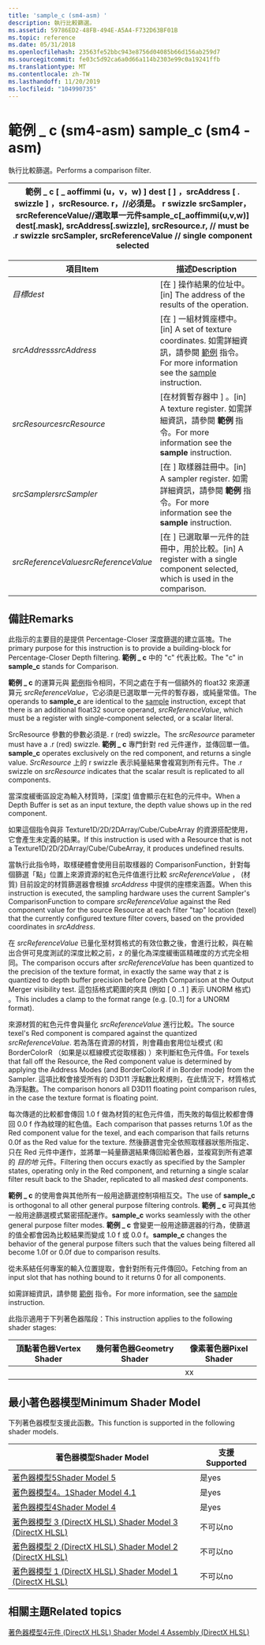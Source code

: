 ```yaml
---
title: 'sample_c (sm4-asm) '
description: 執行比較篩選。
ms.assetid: 59786ED2-48FB-494E-A5A4-F732D63BF01B
ms.topic: reference
ms.date: 05/31/2018
ms.openlocfilehash: 23563fe52bbc943e8756d04085b66d156ab259d7
ms.sourcegitcommit: fe03c5d92ca6a0d66a114b2303e99c0a19241ffb
ms.translationtype: MT
ms.contentlocale: zh-TW
ms.lasthandoff: 11/20/2019
ms.locfileid: "104990735"
---
```

# <a name="sample_c-sm4---asm"></a><span data-ttu-id="b97b4-103">範例 \_ c (sm4-asm) </span><span class="sxs-lookup"><span data-stu-id="b97b4-103">sample\_c (sm4 - asm)</span></span>

<span data-ttu-id="b97b4-104">執行比較篩選。</span><span class="sxs-lookup"><span data-stu-id="b97b4-104">Performs a comparison filter.</span></span>



| <span data-ttu-id="b97b4-105">範例 \_ c \[ \_ aoffimmi (u，v，w) \] dest \[ \] ，srcAddress \[ . swizzle \] ，srcResource. r，//必須是。 r swizzle srcSampler，srcReferenceValue//選取單一元件</span><span class="sxs-lookup"><span data-stu-id="b97b4-105">sample\_c\[\_aoffimmi(u,v,w)\] dest\[.mask\], srcAddress\[.swizzle\], srcResource.r, // must be .r swizzle srcSampler, srcReferenceValue // single component selected</span></span> |
|-----------------------------------------------------------------------------------------------------------------------------------------------------------------------|



 



| <span data-ttu-id="b97b4-106">項目</span><span class="sxs-lookup"><span data-stu-id="b97b4-106">Item</span></span>                                                                                                                                       | <span data-ttu-id="b97b4-107">描述</span><span class="sxs-lookup"><span data-stu-id="b97b4-107">Description</span></span>                                                                                                                |
|--------------------------------------------------------------------------------------------------------------------------------------------|----------------------------------------------------------------------------------------------------------------------------|
| <span data-ttu-id="b97b4-108"><span id="dest"></span><span id="DEST"></span>*目標*</span><span class="sxs-lookup"><span data-stu-id="b97b4-108"><span id="dest"></span><span id="DEST"></span>*dest*</span></span><br/>                                                                            | <span data-ttu-id="b97b4-109">\[在 \] 操作結果的位址中。</span><span class="sxs-lookup"><span data-stu-id="b97b4-109">\[in\] The address of the results of the operation.</span></span><br/>                                                             |
| <span data-ttu-id="b97b4-110"><span id="srcAddress"></span><span id="srcaddress"></span><span id="SRCADDRESS"></span>*srcAddress*</span><span class="sxs-lookup"><span data-stu-id="b97b4-110"><span id="srcAddress"></span><span id="srcaddress"></span><span id="SRCADDRESS"></span>*srcAddress*</span></span><br/>                             | <span data-ttu-id="b97b4-111">\[在 \] 一組材質座標中。</span><span class="sxs-lookup"><span data-stu-id="b97b4-111">\[in\] A set of texture coordinates.</span></span> <span data-ttu-id="b97b4-112">如需詳細資訊，請參閱 [範例](sample--sm4---asm-.md) 指令。</span><span class="sxs-lookup"><span data-stu-id="b97b4-112">For more information see the [sample](sample--sm4---asm-.md) instruction.</span></span><br/> |
| <span data-ttu-id="b97b4-113"><span id="srcResource"></span><span id="srcresource"></span><span id="SRCRESOURCE"></span>*srcResource*</span><span class="sxs-lookup"><span data-stu-id="b97b4-113"><span id="srcResource"></span><span id="srcresource"></span><span id="SRCRESOURCE"></span>*srcResource*</span></span><br/>                         | <span data-ttu-id="b97b4-114">\[在材質暫存器中 \] 。</span><span class="sxs-lookup"><span data-stu-id="b97b4-114">\[in\] A texture register.</span></span> <span data-ttu-id="b97b4-115">如需詳細資訊，請參閱 **範例** 指令。</span><span class="sxs-lookup"><span data-stu-id="b97b4-115">For more information see the **sample** instruction.</span></span><br/>                                 |
| <span data-ttu-id="b97b4-116"><span id="srcSampler"></span><span id="srcsampler"></span><span id="SRCSAMPLER"></span>*srcSampler*</span><span class="sxs-lookup"><span data-stu-id="b97b4-116"><span id="srcSampler"></span><span id="srcsampler"></span><span id="SRCSAMPLER"></span>*srcSampler*</span></span><br/>                             | <span data-ttu-id="b97b4-117">\[在 \] 取樣器註冊中。</span><span class="sxs-lookup"><span data-stu-id="b97b4-117">\[in\] A sampler register.</span></span> <span data-ttu-id="b97b4-118">如需詳細資訊，請參閱 **範例** 指令。</span><span class="sxs-lookup"><span data-stu-id="b97b4-118">For more information see the **sample** instruction.</span></span><br/>                                 |
| <span data-ttu-id="b97b4-119"><span id="srcReferenceValue"></span><span id="srcreferencevalue"></span><span id="SRCREFERENCEVALUE"></span>*srcReferenceValue*</span><span class="sxs-lookup"><span data-stu-id="b97b4-119"><span id="srcReferenceValue"></span><span id="srcreferencevalue"></span><span id="SRCREFERENCEVALUE"></span>*srcReferenceValue*</span></span><br/> | <span data-ttu-id="b97b4-120">\[在 \] 已選取單一元件的註冊中，用於比較。</span><span class="sxs-lookup"><span data-stu-id="b97b4-120">\[in\] A register with a single component selected, which is used in the comparison.</span></span><br/>                            |



 

## <a name="remarks"></a><span data-ttu-id="b97b4-121">備註</span><span class="sxs-lookup"><span data-stu-id="b97b4-121">Remarks</span></span>

<span data-ttu-id="b97b4-122">此指示的主要目的是提供 Percentage-Closer 深度篩選的建立區塊。</span><span class="sxs-lookup"><span data-stu-id="b97b4-122">The primary purpose for this instruction is to provide a building-block for Percentage-Closer Depth filtering.</span></span> <span data-ttu-id="b97b4-123">**範例 \_ c** 中的 "c" 代表比較。</span><span class="sxs-lookup"><span data-stu-id="b97b4-123">The "c" in **sample\_c** stands for Comparison.</span></span>

<span data-ttu-id="b97b4-124">**範例 \_ c** 的運算元與 [範例](sample--sm4---asm-.md)指令相同，不同之處在于有一個額外的 float32 來源運算元 *srcReferenceValue*，它必須是已選取單一元件的暫存器，或純量常值。</span><span class="sxs-lookup"><span data-stu-id="b97b4-124">The operands to **sample\_c** are identical to the [sample](sample--sm4---asm-.md) instruction, except that there is an additional float32 source operand, *srcReferenceValue*, which must be a register with single-component selected, or a scalar literal.</span></span>

<span data-ttu-id="b97b4-125">SrcResource 參數的參數必須是. r (red) swizzle。</span><span class="sxs-lookup"><span data-stu-id="b97b4-125">The *srcResource* parameter must have a .r (red) swizzle.</span></span> <span data-ttu-id="b97b4-126">**範例 \_ c** 專門針對 red 元件運作，並傳回單一值。</span><span class="sxs-lookup"><span data-stu-id="b97b4-126">**sample\_c** operates exclusively on the red component, and returns a single value.</span></span> <span data-ttu-id="b97b4-127">*SrcResource* 上的 r swizzle 表示純量結果會複寫到所有元件。</span><span class="sxs-lookup"><span data-stu-id="b97b4-127">The .r swizzle on *srcResource* indicates that the scalar result is replicated to all components.</span></span>

<span data-ttu-id="b97b4-128">當深度緩衝區設定為輸入材質時，[深度] 值會顯示在紅色的元件中。</span><span class="sxs-lookup"><span data-stu-id="b97b4-128">When a Depth Buffer is set as an input texture, the depth value shows up in the red component.</span></span>

<span data-ttu-id="b97b4-129">如果這個指令與非 Texture1D/2D/2DArray/Cube/CubeArray 的資源搭配使用，它會產生未定義的結果。</span><span class="sxs-lookup"><span data-stu-id="b97b4-129">If this instruction is used with a Resource that is not a Texture1D/2D/2DArray/Cube/CubeArray, it produces undefined results.</span></span>

<span data-ttu-id="b97b4-130">當執行此指令時，取樣硬體會使用目前取樣器的 ComparisonFunction，針對每個篩選「點」位置上來源資源的紅色元件值進行比較 *srcReferenceValue* ， (材質) 目前設定的材質篩選器會根據 *srcAddress* 中提供的座標來涵蓋。</span><span class="sxs-lookup"><span data-stu-id="b97b4-130">When this instruction is executed, the sampling hardware uses the current Sampler's ComparisonFunction to compare *srcReferenceValue* against the Red component value for the source Resource at each filter "tap" location (texel) that the currently configured texture filter covers, based on the provided coordinates in *srcAddress*.</span></span>

<span data-ttu-id="b97b4-131">在 *srcReferenceValue* 已量化至材質格式的有效位數之後，會進行比較，與在輸出合併可見度測試的深度比較之前，z 的量化為深度緩衝區精確度的方式完全相同。</span><span class="sxs-lookup"><span data-stu-id="b97b4-131">The comparison occurs after *srcReferenceValue* has been quantized to the precision of the texture format, in exactly the same way that z is quantized to depth buffer precision before Depth Comparison at the Output Merger visibility test.</span></span> <span data-ttu-id="b97b4-132">這包括格式範圍的夾具 (例如 \[ 0 ..1 \] 表示 UNORM 格式) 。</span><span class="sxs-lookup"><span data-stu-id="b97b4-132">This includes a clamp to the format range (e.g. \[0..1\] for a UNORM format).</span></span>

<span data-ttu-id="b97b4-133">來源材質的紅色元件會與量化 *srcReferenceValue* 進行比較。</span><span class="sxs-lookup"><span data-stu-id="b97b4-133">The source texel's Red component is compared against the quantized *srcReferenceValue*.</span></span> <span data-ttu-id="b97b4-134">若為落在資源的材質，則會藉由套用位址模式 (和 BorderColorR （如果是以框線模式從取樣器) ）來判斷紅色元件值。</span><span class="sxs-lookup"><span data-stu-id="b97b4-134">For texels that fall off the Resource, the Red component value is determined by applying the Address Modes (and BorderColorR if in Border mode) from the Sampler.</span></span> <span data-ttu-id="b97b4-135">這項比較會接受所有的 D3D11 浮點數比較規則，在此情況下，材質格式為浮點數。</span><span class="sxs-lookup"><span data-stu-id="b97b4-135">The comparison honors all D3D11 floating point comparison rules, in the case the texture format is floating point.</span></span>

<span data-ttu-id="b97b4-136">每次傳遞的比較都會傳回 1.0 f 做為材質的紅色元件值，而失敗的每個比較都會傳回 0.0 f 作為紋理的紅色值。</span><span class="sxs-lookup"><span data-stu-id="b97b4-136">Each comparison that passes returns 1.0f as the Red component value for the texel, and each comparison that fails returns 0.0f as the Red value for the texture.</span></span> <span data-ttu-id="b97b4-137">然後篩選會完全依照取樣器狀態所指定、只在 Red 元件中運作，並將單一純量篩選結果傳回給著色器，並複寫到所有遮罩的 *目的地* 元件。</span><span class="sxs-lookup"><span data-stu-id="b97b4-137">Filtering then occurs exactly as specified by the Sampler states, operating only in the Red component, and returning a single scalar filter result back to the Shader, replicated to all masked *dest* components.</span></span>

<span data-ttu-id="b97b4-138">**範例 \_ c** 的使用會與其他所有一般用途篩選控制項相互交。</span><span class="sxs-lookup"><span data-stu-id="b97b4-138">The use of **sample\_c** is orthogonal to all other general purpose filtering controls.</span></span> <span data-ttu-id="b97b4-139">**範例 \_ c** 可與其他一般用途篩選模式緊密搭配運作。</span><span class="sxs-lookup"><span data-stu-id="b97b4-139">**sample\_c** works seamlessly with the other general purpose filter modes.</span></span> <span data-ttu-id="b97b4-140">**範例 \_ c** 會變更一般用途篩選器的行為，使篩選的值全都會因為比較結果而變成 1.0 f 或 0.0 f。</span><span class="sxs-lookup"><span data-stu-id="b97b4-140">**sample\_c** changes the behavior of the general purpose filters such that the values being filtered all become 1.0f or 0.0f due to comparison results.</span></span>

<span data-ttu-id="b97b4-141">從未系結任何專案的輸入位置提取，會針對所有元件傳回0。</span><span class="sxs-lookup"><span data-stu-id="b97b4-141">Fetching from an input slot that has nothing bound to it returns 0 for all components.</span></span>

<span data-ttu-id="b97b4-142">如需詳細資訊，請參閱 [範例](sample--sm4---asm-.md) 指令。</span><span class="sxs-lookup"><span data-stu-id="b97b4-142">For more information, see the [sample](sample--sm4---asm-.md) instruction.</span></span>

<span data-ttu-id="b97b4-143">此指示適用于下列著色器階段：</span><span class="sxs-lookup"><span data-stu-id="b97b4-143">This instruction applies to the following shader stages:</span></span>



| <span data-ttu-id="b97b4-144">頂點著色器</span><span class="sxs-lookup"><span data-stu-id="b97b4-144">Vertex Shader</span></span> | <span data-ttu-id="b97b4-145">幾何著色器</span><span class="sxs-lookup"><span data-stu-id="b97b4-145">Geometry Shader</span></span> | <span data-ttu-id="b97b4-146">像素著色器</span><span class="sxs-lookup"><span data-stu-id="b97b4-146">Pixel Shader</span></span> |
|---------------|-----------------|--------------|
|               |                 | <span data-ttu-id="b97b4-147">x</span><span class="sxs-lookup"><span data-stu-id="b97b4-147">x</span></span>            |



 

## <a name="minimum-shader-model"></a><span data-ttu-id="b97b4-148">最小著色器模型</span><span class="sxs-lookup"><span data-stu-id="b97b4-148">Minimum Shader Model</span></span>

<span data-ttu-id="b97b4-149">下列著色器模型支援此函數。</span><span class="sxs-lookup"><span data-stu-id="b97b4-149">This function is supported in the following shader models.</span></span>



| <span data-ttu-id="b97b4-150">著色器模型</span><span class="sxs-lookup"><span data-stu-id="b97b4-150">Shader Model</span></span>                                              | <span data-ttu-id="b97b4-151">支援</span><span class="sxs-lookup"><span data-stu-id="b97b4-151">Supported</span></span> |
|-----------------------------------------------------------|-----------|
| [<span data-ttu-id="b97b4-152">著色器模型5</span><span class="sxs-lookup"><span data-stu-id="b97b4-152">Shader Model 5</span></span>](d3d11-graphics-reference-sm5.md)        | <span data-ttu-id="b97b4-153">是</span><span class="sxs-lookup"><span data-stu-id="b97b4-153">yes</span></span>       |
| [<span data-ttu-id="b97b4-154">著色器模型4。1</span><span class="sxs-lookup"><span data-stu-id="b97b4-154">Shader Model 4.1</span></span>](dx-graphics-hlsl-sm4.md)              | <span data-ttu-id="b97b4-155">是</span><span class="sxs-lookup"><span data-stu-id="b97b4-155">yes</span></span>       |
| [<span data-ttu-id="b97b4-156">著色器模型4</span><span class="sxs-lookup"><span data-stu-id="b97b4-156">Shader Model 4</span></span>](dx-graphics-hlsl-sm4.md)                | <span data-ttu-id="b97b4-157">是</span><span class="sxs-lookup"><span data-stu-id="b97b4-157">yes</span></span>       |
| [<span data-ttu-id="b97b4-158">著色器模型 3 (DirectX HLSL) </span><span class="sxs-lookup"><span data-stu-id="b97b4-158">Shader Model 3 (DirectX HLSL)</span></span>](dx-graphics-hlsl-sm3.md) | <span data-ttu-id="b97b4-159">不可以</span><span class="sxs-lookup"><span data-stu-id="b97b4-159">no</span></span>        |
| [<span data-ttu-id="b97b4-160">著色器模型 2 (DirectX HLSL) </span><span class="sxs-lookup"><span data-stu-id="b97b4-160">Shader Model 2 (DirectX HLSL)</span></span>](dx-graphics-hlsl-sm2.md) | <span data-ttu-id="b97b4-161">不可以</span><span class="sxs-lookup"><span data-stu-id="b97b4-161">no</span></span>        |
| [<span data-ttu-id="b97b4-162">著色器模型 1 (DirectX HLSL) </span><span class="sxs-lookup"><span data-stu-id="b97b4-162">Shader Model 1 (DirectX HLSL)</span></span>](dx-graphics-hlsl-sm1.md) | <span data-ttu-id="b97b4-163">不可以</span><span class="sxs-lookup"><span data-stu-id="b97b4-163">no</span></span>        |



 

## <a name="related-topics"></a><span data-ttu-id="b97b4-164">相關主題</span><span class="sxs-lookup"><span data-stu-id="b97b4-164">Related topics</span></span>

<dl> <dt>

[<span data-ttu-id="b97b4-165">著色器模型4元件 (DirectX HLSL) </span><span class="sxs-lookup"><span data-stu-id="b97b4-165">Shader Model 4 Assembly (DirectX HLSL)</span></span>](dx-graphics-hlsl-sm4-asm.md)
</dt> </dl>

 

 





